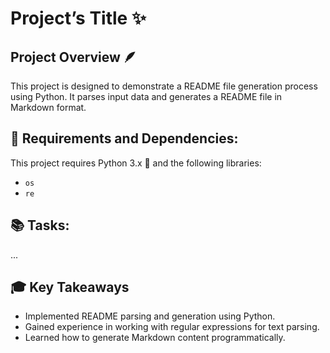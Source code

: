 # Project’s Title ✨
## Project Overview 🪶
This project is designed to demonstrate a README file generation process using Python. It parses input data and generates a README file in Markdown format.

## 🔧 Requirements and Dependencies:
This project requires Python 3.x 🐍 and the following libraries:
- `os`
- `re`

##  📚 Tasks:
...

## 🎓 Key Takeaways
- Implemented README parsing and generation using Python.
- Gained experience in working with regular expressions for text parsing.
- Learned how to generate Markdown content programmatically.
